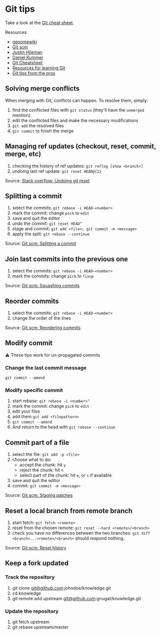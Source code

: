 # Git tips

Take a look at the [Git cheat sheet](../cheat-sheets/01-git.md).

Resources:

* [genomewiki](http://genomewiki.ucsc.edu/index.php/Resolving_merge_conflicts_in_Git)
* [Git scm](http://git-scm.com/book)
* [Justin Hileman](http://justinhileman.info/article/changing-history/)
* [Daniel Kummer](http://danielkummer.github.io/git-flow-cheatsheet/)
* [Git Cheatsheet](http://ndpsoftware.com/git-cheatsheet.html)
* [Resources for learning Git](http://speckyboy.com/2013/06/03/resources-for-learning-git)
* [Git tips from the pros](http://net.tutsplus.com/tutorials/tools-and-tips/git-tips-from-the-pros/)

## Solving merge conflicts

When merging with Git, conflicts can happen. To resolve them, simply:

1. find the conflicted files with `git status`
   (they'll have the `unmerged` mention)
2. edit the conflicted files and make the necessary modifications
3. `git add` the resolved files
4. `git commit` to finish the merge

## Managing ref updates (checkout, reset, commit, merge, etc)

1. checking the history of ref updates: `git reflog [show <branch>]`
2. undoing last ref update: `git reset HEAD@{1}`

Source: [Stack overflow: Undoing git reset](http://stackoverflow.com/questions/2510276/undoing-git-reset)

## Splitting a commit

1. select the commits: `git rebase -i HEAD~<number>`
2. mark the commit: change `pick` to `edit`
3. save and quit the editor
4. undo the commit: `git reset HEAD^`
5. stage and commit: `git add <file>; git commit -m <message>`
6. apply the split: `git rebase --continue`

Source: [Git scm: Splitting a commit](http://git-scm.com/book/en/Git-Tools-Rewriting-History#Splitting-a-Commit)

## Join last commits into the previous one

1. select the commits: `git rebase -i HEAD~<number>`
2. mark the commits: change `pick` to `fixup`

Source: [Git scm: Squashing commits](http://git-scm.com/book/en/Git-Tools-Rewriting-History#Squashing-Commits)

## Reorder commits

1. select the commits: `git rebase -i HEAD~<number>`
2. change the order of the lines

Source: [Git scm: Reordering commits](http://git-scm.com/book/en/Git-Tools-Rewriting-History#Reordering-Commits)

## Modify commit

:warning: These tips work for un-propagated commits

### Change the last commit message

``git commit --amend``

### Modify specific commit

1. start rebase: `git rebase -i <number>^`
2. mark the commit: change `pick` to `edit`
3. edit your files
4. add them `git add <filepattern>`
5. `git commit --amend`
6. And return to the head with `git rebase --continue`

## Commit part of a file

1. select the file: `git add -p <file>`
2. choose what to do:
   * accept the chunk: hit `y`
   * reject the chunk: hit `n`
   * select part of the chunk: hit `e`, or `s` if available
3. save and quit the editor
4. commit: `git commit -m <message>`

Source: [Git scm: Staging patches](http://git-scm.com/book/en/Git-Tools-Interactive-Staging#Staging-Patches)

## Reset a local branch from remote branch

1. start fetch: `git fetch <remote>`
2. reset from the chosen remote: `git reset --hard <remote>/<branch>`
3. check you have no differences between the two branches: `git diff <branch>...<remote>/<branch>` should respond nothing.

Source: [Git scm: Reset history](http://git-scm.com/docs/git-reset)

## Keep a fork updated

### Track the repository

1. git clone git@github.com:johndoe/knowledge.git
2. cd knowledge
3. git remote add upstream git@github.com:gnugat/knowledge.git

### Update the repository

1. git fetch upstream
2. git rebase upstream/master
